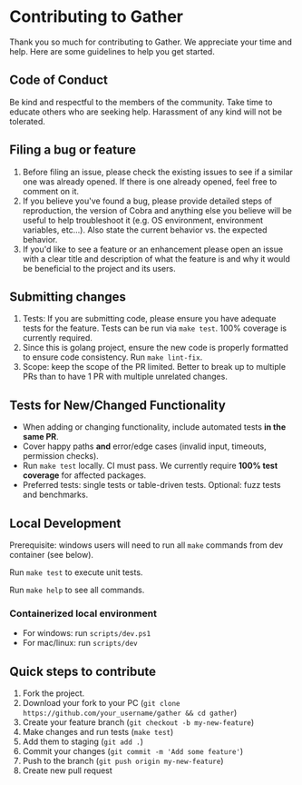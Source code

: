 # Contributing to Gather

Thank you so much for contributing to Gather. We appreciate your time and help.
Here are some guidelines to help you get started.

## Code of Conduct

Be kind and respectful to the members of the community. Take time to educate
others who are seeking help. Harassment of any kind will not be tolerated.

## Filing a bug or feature

1. Before filing an issue, please check the existing issues to see if a
   similar one was already opened. If there is one already opened, feel free
   to comment on it.
1. If you believe you've found a bug, please provide detailed steps of
   reproduction, the version of Cobra and anything else you believe will be
   useful to help troubleshoot it (e.g. OS environment, environment variables,
   etc...). Also state the current behavior vs. the expected behavior.
1. If you'd like to see a feature or an enhancement please open an issue with
   a clear title and description of what the feature is and why it would be
   beneficial to the project and its users.

## Submitting changes

1. Tests: If you are submitting code, please ensure you have adequate tests
   for the feature. Tests can be run via `make test`. 100% coverage is currently required.
1. Since this is golang project, ensure the new code is properly formatted to ensure code consistency.
   Run `make lint-fix`.
1. Scope: keep the scope of the PR limited.
   Better to break up to multiple PRs than to have 1 PR with multiple unrelated changes.

## Tests for New/Changed Functionality

- When adding or changing functionality, include automated tests **in the same PR**.
- Cover happy paths **and** error/edge cases (invalid input, timeouts, permission checks).
- Run `make test` locally. CI must pass. We currently require **100% test coverage** for affected packages.
- Preferred tests: single tests or table-driven tests. Optional: fuzz tests and benchmarks.

## Local Development

Prerequisite: windows users will need to run all `make` commands from dev container (see below).

Run `make test` to execute unit tests.

Run `make help` to see all commands.

### Containerized local environment

- For windows: run `scripts/dev.ps1`
- For mac/linux: run `scripts/dev`

## Quick steps to contribute

1. Fork the project.
1. Download your fork to your PC (`git clone https://github.com/your_username/gather && cd gather`)
1. Create your feature branch (`git checkout -b my-new-feature`)
1. Make changes and run tests (`make test`)
1. Add them to staging (`git add .`)
1. Commit your changes (`git commit -m 'Add some feature'`)
1. Push to the branch (`git push origin my-new-feature`)
1. Create new pull request

